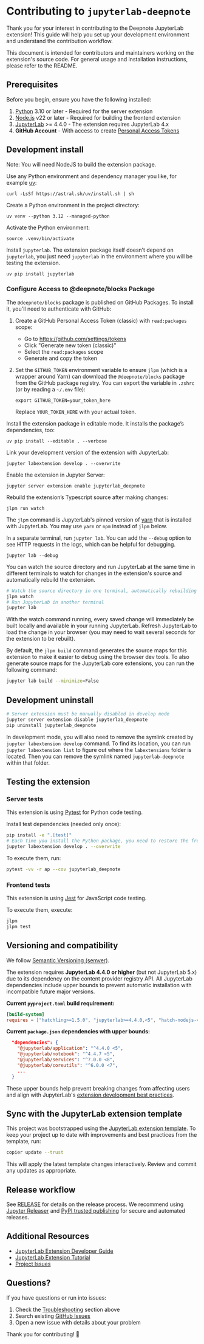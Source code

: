# Contributing to `jupyterlab-deepnote`

Thank you for your interest in contributing to the Deepnote JupyterLab extension! This guide will help you set up your development environment and understand the contribution workflow.

This document is intended for contributors and maintainers working on the extension's source code. For general usage and installation instructions, please refer to the README.

## Prerequisites

Before you begin, ensure you have the following installed:

1. [Python](https://www.python.org/) 3.10 or later - Required for the server extension
2. [Node.js](https://nodejs.org/) v22 or later - Required for building the frontend extension
3. [JupyterLab](https://jupyterlab.readthedocs.io/) >= 4.4.0 - The extension requires JupyterLab 4.x
4. **GitHub Account** - With access to create [Personal Access Tokens](https://github.com/settings/tokens)

## Development install

Note: You will need NodeJS to build the extension package.

Use any Python environment and dependency manager you like, for example [uv](https://docs.astral.sh/uv/getting-started/installation/):

```shell
curl -LsSf https://astral.sh/uv/install.sh | sh
```

Create a Python environment in the project directory:

```shell
uv venv --python 3.12 --managed-python
```

Activate the Python environment:

```shell
source .venv/bin/activate
```

Install `jupyterlab`. The extension package itself doesn’t depend on `jupyterlab`, you just need `jupyterlab` in the environment where you will be testing the extension.

```shell
uv pip install jupyterlab
```

### Configure Access to @deepnote/blocks Package

The `@deepnote/blocks` package is published on GitHub Packages. To install it, you'll need to authenticate with GitHub:

1. Create a GitHub Personal Access Token (classic) with `read:packages` scope:
   - Go to https://github.com/settings/tokens
   - Click "Generate new token (classic)"
   - Select the `read:packages` scope
   - Generate and copy the token

2. Set the `GITHUB_TOKEN` environment variable to ensure `jlpm` (which is a wrapper around Yarn) can download the `@deepnote/blocks` package from the GitHub package registry. You can export the variable in `.zshrc` (or by reading a `~/.env` file):
   ```shell
   export GITHUB_TOKEN=your_token_here
   ```
   Replace `YOUR_TOKEN_HERE` with your actual token.

Install the extension package in editable mode. It installs the package’s dependencies, too:

```shell
uv pip install --editable . --verbose
```

Link your development version of the extension with JupyterLab:

```shell
jupyter labextension develop . --overwrite
```

Enable the extension in Jupyter Server:

```shell
jupyter server extension enable jupyterlab_deepnote
```

Rebuild the extension’s Typescript source after making changes:

```shell
jlpm run watch
```

The `jlpm` command is JupyterLab's pinned version of
[yarn](https://yarnpkg.com/) that is installed with JupyterLab. You may use
`yarn` or `npm` instead of `jlpm` below.

In a separate terminal, run `jupyter lab`. You can add the `--debug` option to see HTTP requests in the logs, which can be helpful for debugging.

```shell
jupyter lab --debug
```

You can watch the source directory and run JupyterLab at the same time in different terminals to watch for changes in the extension's source and automatically rebuild the extension.

```bash
# Watch the source directory in one terminal, automatically rebuilding when needed
jlpm watch
# Run JupyterLab in another terminal
jupyter lab
```

With the watch command running, every saved change will immediately be built locally and available in your running JupyterLab. Refresh JupyterLab to load the change in your browser (you may need to wait several seconds for the extension to be rebuilt).

By default, the `jlpm build` command generates the source maps for this extension to make it easier to debug using the browser dev tools. To also generate source maps for the JupyterLab core extensions, you can run the following command:

```bash
jupyter lab build --minimize=False
```

## Development uninstall

```bash
# Server extension must be manually disabled in develop mode
jupyter server extension disable jupyterlab_deepnote
pip uninstall jupyterlab_deepnote
```

In development mode, you will also need to remove the symlink created by `jupyter labextension develop`
command. To find its location, you can run `jupyter labextension list` to figure out where the `labextensions`
folder is located. Then you can remove the symlink named `jupyterlab-deepnote` within that folder.

## Testing the extension

### Server tests

This extension is using [Pytest](https://docs.pytest.org/) for Python code testing.

Install test dependencies (needed only once):

```sh
pip install -e ".[test]"
# Each time you install the Python package, you need to restore the front-end extension link
jupyter labextension develop . --overwrite
```

To execute them, run:

```sh
pytest -vv -r ap --cov jupyterlab_deepnote
```

### Frontend tests

This extension is using [Jest](https://jestjs.io/) for JavaScript code testing.

To execute them, execute:

```sh
jlpm
jlpm test
```

## Versioning and compatibility

We follow [Semantic Versioning (semver)](https://semver.org/).

The extension requires **JupyterLab 4.4.0 or higher** (but not JupyterLab 5.x) due to its dependency on the content provider registry API. All JupyterLab dependencies include upper bounds to prevent automatic installation with incompatible future major versions.

**Current `pyproject.toml` build requirement:**

```toml
[build-system]
requires = ["hatchling>=1.5.0", "jupyterlab>=4.4.0,<5", "hatch-nodejs-version>=0.3.2"]
```

**Current `package.json` dependencies with upper bounds:**

```json
  "dependencies": {
    "@jupyterlab/application": "^4.4.0 <5",
    "@jupyterlab/notebook": "^4.4.7 <5",
    "@jupyterlab/services": "^7.0.0 <8",
    "@jupyterlab/coreutils": "^6.0.0 <7",
    ...
  }
```

These upper bounds help prevent breaking changes from affecting users and align with JupyterLab's [extension development best practices](https://jupyterlab.readthedocs.io/en/stable/extension/extension_dev.html#overview-of-extensions).

## Sync with the JupyterLab extension template

This project was bootstrapped using the [JupyterLab extension template](https://github.com/jupyterlab/extension-template). To keep your project up to date with improvements and best practices from the template, run:

```sh
copier update --trust
```

This will apply the latest template changes interactively. Review and commit any updates as appropriate.

## Release workflow

See [RELEASE](RELEASE.md) for details on the release process. We recommend using [Jupyter Releaser](https://github.com/jupyter-server/jupyter_releaser) and [PyPI trusted publishing](https://docs.pypi.org/trusted-publishers/) for secure and automated releases.

## Additional Resources

- [JupyterLab Extension Developer Guide](https://jupyterlab.readthedocs.io/en/stable/extension/extension_dev.html)
- [JupyterLab Extension Tutorial](https://jupyterlab.readthedocs.io/en/stable/extension/extension_tutorial.html)
- [Project Issues](https://github.com/deepnote/jupyterlab-deepnote/issues)

## Questions?

If you have questions or run into issues:

1. Check the [Troubleshooting](#troubleshooting) section above
2. Search existing [GitHub Issues](https://github.com/deepnote/jupyterlab-deepnote/issues)
3. Open a new issue with details about your problem

Thank you for contributing! 🎉
